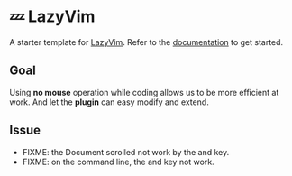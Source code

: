 # 💤 LazyVim

A starter template for [LazyVim](https://github.com/LazyVim/LazyVim).
Refer to the [documentation](https://lazyvim.github.io/installation) to get started.

## Goal

Using **no mouse** operation while coding allows us to be more efficient at work.
And let the  **plugin** can easy modify and extend.

## Issue

- FIXME: the Document scrolled not work by the <c-u> and <c-d> key.
- FIXME: on the command line, the <c-u> and <c-d> key not work.
